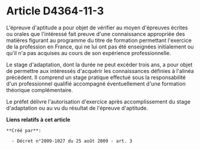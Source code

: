 # Article D4364-11-3

L'épreuve d'aptitude a pour objet de vérifier au moyen d'épreuves écrites ou orales que l'intéressé fait preuve d'une
connaissance appropriée des matières figurant au programme du titre de formation permettant l'exercice de la profession en
France, qui ne lui ont pas été enseignées initialement ou qu'il n'a pas acquises au cours de son expérience professionnelle. 

Le stage d'adaptation, dont la durée ne peut excéder trois ans, a pour objet de permettre aux intéressés d'acquérir les
connaissances définies à l'alinéa précédent. Il comprend un stage pratique effectué sous la responsabilité d'un professionnel
qualifié accompagné éventuellement d'une formation théorique complémentaire. 

Le préfet délivre l'autorisation d'exercice après accomplissement du stage d'adaptation ou au vu du résultat de l'épreuve
d'aptitude.

**Liens relatifs à cet article**

	**Créé par**:

	  - Décret n°2009-1027 du 25 août 2009 - art. 3
